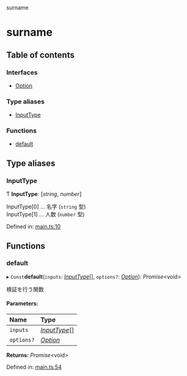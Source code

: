 surname

# surname

## Table of contents

### Interfaces

- [Option](interfaces/option.md)

### Type aliases

- [InputType](README.md#inputtype)

### Functions

- [default](README.md#default)

## Type aliases

### InputType

Ƭ **InputType**: [*string*, *number*]

InputType[0] ... 名字 (`string` 型)\
InputType[1] ... 人数 (`number` 型)

Defined in: [main.ts:10](https://github.com/DN360/surname-exp/blob/c3e2b6f/src/main.ts#L10)

## Functions

### default

▸ `Const`**default**(`inputs`: [*InputType*](README.md#inputtype)[], `options?`: [*Option*](interfaces/option.md)): *Promise*<void\>

検証を行う関数

#### Parameters:

Name | Type |
:------ | :------ |
`inputs` | [*InputType*](README.md#inputtype)[] |
`options?` | [*Option*](interfaces/option.md) |

**Returns:** *Promise*<void\>

Defined in: [main.ts:54](https://github.com/DN360/surname-exp/blob/c3e2b6f/src/main.ts#L54)
